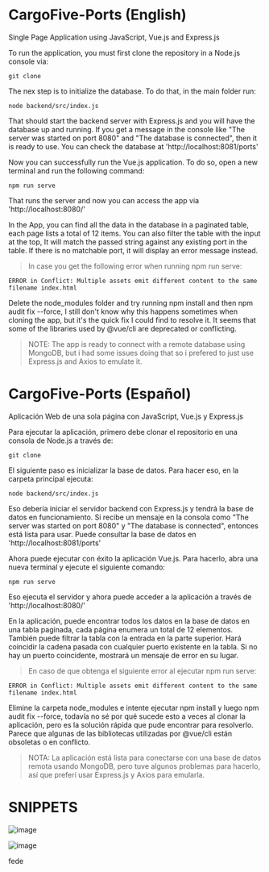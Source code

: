 # CargoFive-Ports (English)
Single Page Application using JavaScript, Vue.js and Express.js

To run the application, you must first clone the repository in a Node.js console via:
    
    git clone

The nex step is to initialize the database. To do that, in the main folder run:

    node backend/src/index.js

That should start the backend server with Express.js and you will have the database up and running. If you get a message in the console like "The server was started on port 8080" and "The database is connected", then it is ready to use. You can check the database at 'http://localhost:8081/ports'

Now you can successfully run the Vue.js application. To do so, open a new terminal and run the following command:

    npm run serve

That runs the server and now you can access the app via 'http://localhost:8080/'

In the App, you can find all the data in the database in a paginated table, each page lists a total of 12 items. You can also filter the table with the input at the top, It will match the passed string against any existing port in the table. If there is no matchable port, it will display an error message instead.

> In case you get the following error when running npm run serve:

    ERROR in Conflict: Multiple assets emit different content to the same filename index.html

Delete the node_modules folder and try running npm install and then npm audit fix --force, I still don't know why this happens sometimes when cloning the app, but it's the quick fix I could find to resolve it. It seems that some of the libraries used by @vue/cli are deprecated or conflicting.

> NOTE: The app is ready to connect with a remote database using MongoDB, but i had some issues doing that so i prefered to just use Express.js and Axios to emulate it.



# CargoFive-Ports (Español)
Aplicación Web de una sola página con JavaScript, Vue.js y Express.js

Para ejecutar la aplicación, primero debe clonar el repositorio en una consola de Node.js a través de:
    
    git clone

El siguiente paso es inicializar la base de datos. Para hacer eso, en la carpeta principal ejecuta:

    node backend/src/index.js

Eso debería iniciar el servidor backend con Express.js y tendrá la base de datos en funcionamiento. Si recibe un mensaje en la consola como "The server was started on port 8080" y "The database is connected", entonces está lista para usar. Puede consultar la base de datos en 'http://localhost:8081/ports'

Ahora puede ejecutar con éxito la aplicación Vue.js. Para hacerlo, abra una nueva terminal y ejecute el siguiente comando:

    npm run serve

Eso ejecuta el servidor y ahora puede acceder a la aplicación a través de 'http://localhost:8080/'

En la aplicación, puede encontrar todos los datos en la base de datos en una tabla paginada, cada página enumera un total de 12 elementos. También puede filtrar la tabla con la entrada en la parte superior. Hará coincidir la cadena pasada con cualquier puerto existente en la tabla. Si no hay un puerto coincidente, mostrará un mensaje de error en su lugar.

> En caso de que obtenga el siguiente error al ejecutar npm run serve:

    ERROR in Conflict: Multiple assets emit different content to the same filename index.html

Elimine la carpeta node_modules e intente ejecutar npm install y luego npm audit fix --force, todavía no sé por qué sucede esto a veces al clonar la aplicación, pero es la solución rápida que pude encontrar para resolverlo. Parece que algunas de las bibliotecas utilizadas por @vue/cli están obsoletas o en conflicto.

> NOTA: La aplicación está lista para conectarse con una base de datos remota usando MongoDB, pero tuve algunos problemas para hacerlo, así que preferí usar Express.js y Axios para emularla.

# SNIPPETS

![image](https://user-images.githubusercontent.com/66581357/189171059-9a7fb2a6-7105-4c80-86fc-0f3342c1f6a4.png)

![image](https://user-images.githubusercontent.com/66581357/189171205-38a9ebc6-6474-4de6-b9d5-495308b7877a.png)

fede